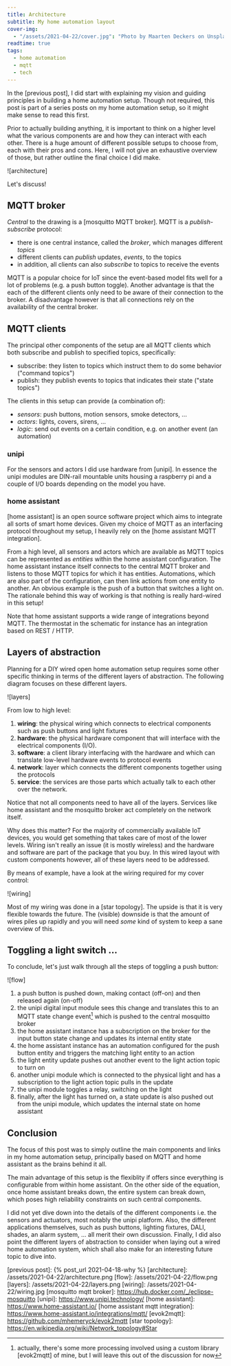 ```yaml
---
title: Architecture
subtitle: My home automation layout
cover-img:
  - "/assets/2021-04-22/cover.jpg": "Photo by Maarten Deckers on Unsplash"
readtime: true
tags:
  - home automation
  - mqtt
  - tech
---
```


In the [previous post], I did start with explaining my vision and guiding principles in building a home automation setup.
Though not required, this post is part of a series posts on my home automation setup, so it might make sense to read this first.

Prior to actually building anything, it is important to think on a higher level what the various components are and how they can interact with each other.
There is a huge amount of different possible setups to choose from, each with their pros and cons.
Here, I will not give an exhaustive overview of those, but rather outline the final choice I did make.

![architecture]

Let's discuss!

## MQTT broker

_Central_ to the drawing is a [mosquitto MQTT broker].
MQTT is a _publish-subscribe_ protocol:

- there is one central instance, called the _broker_, which manages different _topics_
- different clients can _publish_ updates, _events_, to the topics
- in addition, all clients can also _subscribe_ to topics to receive the events

MQTT is a popular choice for IoT since the event-based model fits well for a lot of problems (e.g. a push button toggle).
Another advantage is that the each of the different clients only need to be aware of their connection to the broker.
A disadvantage however is that all connections rely on the availability of the central broker.

## MQTT clients

The principal other components of the setup are all MQTT clients which both subscribe and publish to specified topics, specifically:

- subscribe: they listen to topics which instruct them to do some behavior ("command topics")
- publish: they publish events to topics that indicates their state ("state topics")

The clients in this setup can provide (a combination of):

- _sensors_: push buttons, motion sensors, smoke detectors, ...
- _actors_: lights, covers, sirens, ...
- _logic_: send out events on a certain condition, e.g. on another event (an automation)

### unipi

For the sensors and actors I did use hardware from [unipi].
In essence the unipi modules are DIN-rail mountable units housing a raspberry pi and a couple of I/O boards depending on the model you have.

### home assistant

[home assistant] is an open source software project which aims to integrate all sorts of smart home devices.
Given my choice of MQTT as an interfacing protocol throughout my setup, I heavily rely on the [home assistant MQTT integration].

From a high level, all sensors and actors which are available as MQTT topics can be represented as _entities_ within the home assistant configuration.
The home assistant instance itself connects to the central MQTT broker and listens to those MQTT topics for which it has entities.
Automations, which are also part of the configuration, can then link actions from one entity to another.
An obvious example is the push of a button that switches a light on.
The rationale behind this way of working is that nothing is really hard-wired in this setup!

Note that home assistant supports a wide range of integrations beyond MQTT.
The thermostat in the schematic for instance has an integration based on REST / HTTP.

## Layers of abstraction

Planning for a DIY wired open home automation setup requires some other specific thinking in terms of the different layers of abstraction.
The following diagram focuses on these different layers.

![layers]

From low to high level:

1. **wiring**: the physical wiring which connects to electrical components such as push buttons and light fixtures
1. **hardware**: the physical hardware component that will interface with the electrical components (I/O).
1. **software**: a client library interfacing with the hardware and which can translate low-level hardware events to protocol events
1. **network**: layer which connects the different components together using the protocols
1. **service**: the services are those parts which actually talk to each other over the network.

Notice that not all components need to have all of the layers.
Services like home assistant and the mosquitto broker act completely on the network itself.

Why does this matter?
For the majority of commercially available IoT devices, you would get something that takes care of most of the lower levels.
Wiring isn't really an issue (it is mostly wireless) and the hardware and software are part of the package that you buy.
In this wired layout with custom components however, all of these layers need to be addressed.

By means of example, have a look at the wiring required for my cover control:

![wiring]

Most of my wiring was done in a [star topology].
The upside is that it is very flexible towards the future.
The (visible) downside is that the amount of wires piles up rapidly and you will need _some_ kind of system to keep a sane overview of this.

## Toggling a light switch ...

To conclude, let's just walk through all the steps of toggling a push button:

![flow]

1. a push button is pushed down, making contact (off-on) and then released again (on-off)
1. the unipi digital input module sees this change and translates this to an MQTT state change event[^1] which is pushed to the central mosquitto broker
1. the home assistant instance has a subscription on the broker for the input button state change and updates its internal entity state
1. the home assistant instance has an automation configured for the push button entity and triggers the matching light entity to an action
1. the light entity update pushes out another event to the light action topic to turn on
1. another unipi module which is connected to the physical light and has a subscription to the light action topic pulls in the update
1. the unipi module toggles a relay, switching on the light
1. finally, after the light has turned on, a state update is also pushed out from the unipi module, which updates the internal state on home assistant

## Conclusion

The focus of this post was to simply outline the main components and links in my home automation setup, principally based on MQTT and home assistant as the brains behind it all.

The main advantage of this setup is the flexiblity if offers since everything is configurable from within home assistant.
On the other side of the equation, once home assistant breaks down, the entire system can break down, which poses high reliability constraints on such central components.

I did not yet dive down into the details of the different components i.e. the sensors and actuators, most notably the unipi platform.
Also, the different applications themselves, such as push buttons, lighting fixtures, DALI, shades, an alarm system, ... all merit their own discussion.
Finally, I did also point the different layers of abstraction to consider when laying out a wired home automation system, which shall also make for an interesting future topic to dive into.

[^1]: actually, there's some more processing involved using a custom library [evok2mqtt] of mine, but I will leave this out of the discussion for now

[previous post]: {% post_url 2021-04-18-why %}
[architecture]: /assets/2021-04-22/architecture.png
[flow]: /assets/2021-04-22/flow.png
[layers]: /assets/2021-04-22/layers.png
[wiring]: /assets/2021-04-22/wiring.jpg
[mosquitto mqtt broker]: https://hub.docker.com/_/eclipse-mosquitto
[unipi]: https://www.unipi.technology/
[home assistant]: https://www.home-assistant.io/
[home assistant mqtt integration]: https://www.home-assistant.io/integrations/mqtt/
[evok2mqtt]: https://github.com/mhemeryck/evok2mqtt
[star topology]: https://en.wikipedia.org/wiki/Network_topology#Star
